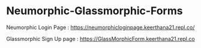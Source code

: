 # Neumorphic-Glassmorphic-Forms

Neumorphic Login Page : https://neumorphicloginpage.keerthana21.repl.co/

Glassmorphic Sign Up page : https://GlassMorphicForm.keerthana21.repl.co
